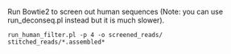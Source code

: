 Run Bowtie2 to screen out human sequences (Note: you can use run_deconseq.pl instead but it is much slower).
    
    run_human_filter.pl -p 4 -o screened_reads/ stitched_reads/*.assembled*